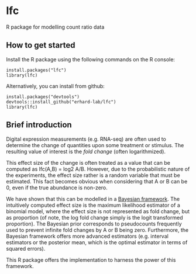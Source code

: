 # lfc
R package for modelling count ratio data

## How to get started

Install the R package using the following commands on the R console:

```
install.packages("lfc")
library(lfc)
```

Alternatively, you can install from github:
```
install.packages("devtools")
devtools::install_github("erhard-lab/lfc")
library(lfc)
```


## Brief introduction

Digital expression measurements (e.g. RNA-seq) are often used to determine the change of quantities upon some treatment or stimulus. The resulting value of interest is the *fold change* (often logarithmized).

This effect size of the change is often treated as a value that can be computed as lfc(A,B) = log2 A/B. However, due to the probabilistic nature of the experiments, the effect size rather is a random variable that must be estimated. This fact becomes obvious when considering that A or B can be 0, even if the true abundance is non-zero.

We have shown that this can be modelled in a [Bayesian framework](https://dx.doi.org/10.1093/nar/gkv696). The intuitively computed effect size is the maximum likelihood estimator of a binomial model, where the effect size is not represented as fold change, but as proportion (of note, the log fold change simply is the logit transformed proportion). The Bayesian prior corresponds to pseudocounts frequently used to prevent infinite fold changes by A or B being zero. Furthermore, the Bayesian framework offers more advanced estimators (e.g. interval estimators or the posterior mean, which is the optimal estimator in terms of squared errors).

This R package offers the implementation to harness the power of this framework.

